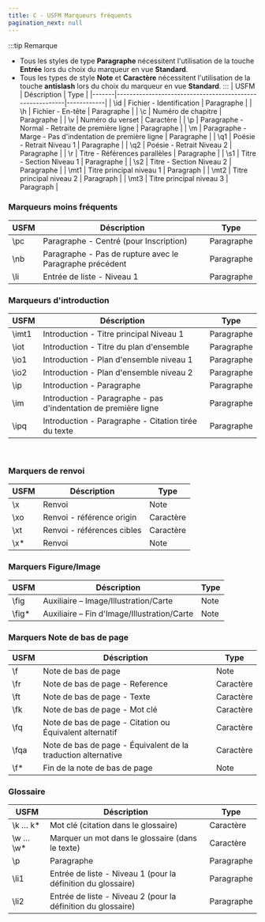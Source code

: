 ```yaml
---
title: C - USFM Marqueurs fréquents
pagination_next: null 
---
```

:::tip Remarque
-  Tous les styles de type **Paragraphe** nécessitent l'utilisation de la touche **Entrée** lors du choix du marqueur en vue **Standard**.
-  Tous les types de style **Note** et **Caractère** nécessitent l'utilisation de la touche **antislash** lors du choix du marqueur en vue **Standard**.
:::
| USFM  | Déscription                                              | Type       |
|-------|----------------------------------------------------------|------------|
| \\id  | Fichier - Identification                                 | Paragraphe |
| \\h   | Fichier - En-tête                                        | Paragraphe |
| \\c   | Numéro de chapitre                                       | Paragraphe |
| \\v   | Numéro du verset                                         | Caractère  |
| \\p   | Paragraphe - Normal - Retraite de première ligne         | Paragraphe |
| \\m   | Paragraphe - Marge - Pas d'indentation de première ligne | Paragraphe |
| \\q1  | Poésie - Retrait Niveau 1                                | Paragraphe |
| \\q2  | Poésie - Retrait Niveau 2                                | Paragraphe |
| \\r   | Titre - Références parallèles                            | Paragraphe |
| \\s1  | Titre - Section Niveau 1                                 | Paragraphe |
| \\s2  | Titre - Section Niveau 2                                 | Paragraphe |
| \\mt1 | Titre principal niveau 1                                 | Paragraph  |
| \\mt2 | Titre principal niveau 2                                 | Paragraph  |
| \\mt3 | Titre principal niveau 3                                 | Paragraph  |


### Marqueurs moins fréquents

| USFM | Déscription                                              | Type       |
|------|----------------------------------------------------------|------------|
| \\pc | Paragraphe - Centré (pour Inscription)                   | Paragraphe |
| \\nb | Paragraphe - Pas de rupture avec le Paragraphe précédent | Paragraphe |
| \\li | Entrée de liste - Niveau 1                               | Paragraphe |


### Marqueurs d'introduction   

| USFM   | Déscription                                                     | Type       |
|--------|-----------------------------------------------------------------|------------|
| \\imt1 | Introduction - Titre principal Niveau 1                         | Paragraphe |
| \\iot  | Introduction - Titre du plan d'ensemble                         | Paragraphe |
| \\io1  | Introduction - Plan d'ensemble niveau 1                         | Paragraphe |
| \\io2  | Introduction - Plan d'ensemble niveau 2                         | Paragraphe |
| \\ip   | Introduction - Paragraphe                                       | Paragraphe |
| \\im   | Introduction - Paragraphe - pas d'indentation de première ligne | Paragraphe |
| \\ipq  | Introduction - Paragraphe - Citation tirée du texte             | Paragraphe |

 

### Marquers de renvoi

| USFM  | Déscription              | Type      |
|-------|--------------------------|-----------|
| \\x   | Renvoi                   | Note      |
| \\xo  | Renvoi - référence origin  | Caractère |
| \\xt  | Renvoi - références cibles | Caractère |
| \\x\* | Renvoi                   | Note      |


### Marquers Figure/Image
| USFM    | Déscription                                 | Type |
|---------|---------------------------------------------|------|
| \\fig   | Auxiliaire – Image/Illustration/Carte       | Note |
| \\fig\* | Auxiliaire – Fin d'Image/Illustration/Carte | Note |


### Marquers Note de bas de page

| USFM  | Déscription                                                   | Type      |
|-------|---------------------------------------------------------------|-----------|
| \\f   | Note de bas de page                                           | Note      |
| \\fr  | Note de bas de page - Reference                               | Caractère |
| \\ft  | Note de bas de page - Texte                                   | Caractère |
| \\fk  | Note de bas de page - Mot clé                                 | Caractère |
| \\fq  | Note de bas de page - Citation ou Équivalent alternatif       | Caractère |
| \\fqa | Note de bas de page - Équivalent de la traduction alternative | Caractère |
| \\f\* | Fin de la note de bas de page                                 | Note      |

### Glossaire  

| USFM          | Déscription                                                  | Type       |
|---------------|--------------------------------------------------------------|------------|
| \\k … k\*   | Mot clé (citation dans le glossaire)                         | Caractère  |
| \\w … \\w\* | Marquer un mot dans le glossaire (dans le texte)             | Caractère  |
| \\p           | Paragraphe                                                   | Paragraphe |
| \\li1         | Entrée de liste - Niveau 1 (pour la définition du glossaire) | Paragraphe |
| \\li2         | Entrée de liste - Niveau 2 (pour la définition du glossaire) | Paragraphe |
